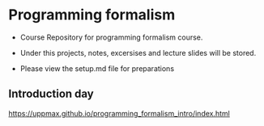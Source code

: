 # Programming formalism
- Course Repository for programming formalism course.
- Under this projects, notes, excersises and lecture slides will be stored.

- Please view the setup.md file for preparations


## Introduction day
<https://uppmax.github.io/programming_formalism_intro/index.html>
